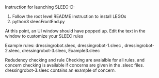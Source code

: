 Instruction for launching SLEEC-D:

1. Follow the root level README instruction to install LEGOs 
2. python3 sleecFrontEnd.py

At this point, an UI window should have popped up.
Edit the text in the window to customize your SLEEC rules

Example rules: dressingrobot.sleec,  dressingrobot-1.sleec
, dressingrobot-2.sleec, dressingrobot-3.sleec, Example3.sleec


Redudency checking and rule Checking are avaialble for all rules, and concern 
checking is available if concerns are given in the .sleec files. dressingrobot-3.sleec
contains an example of concern.
